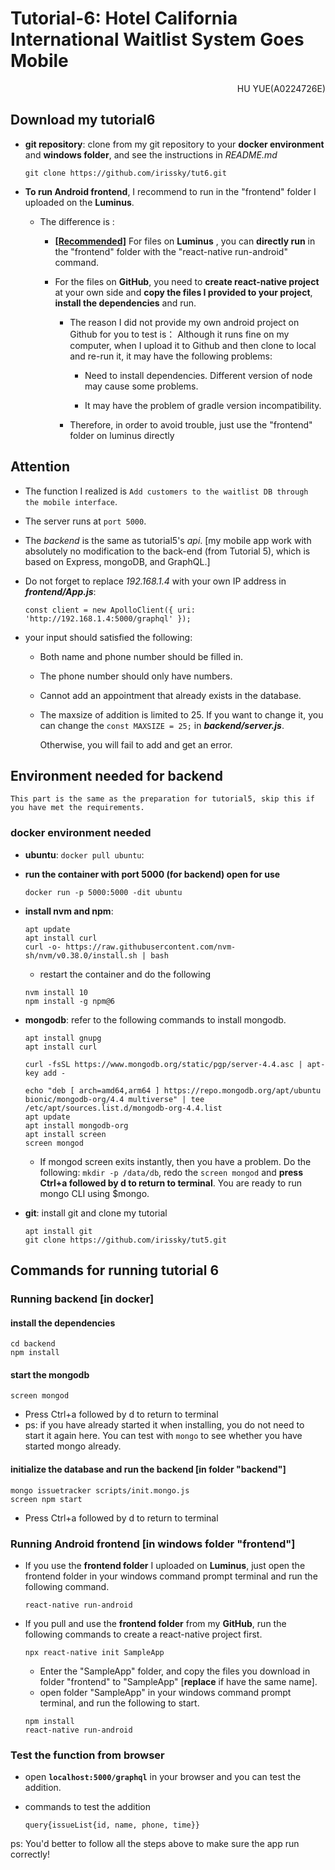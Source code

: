 # Tutorial-6: Hotel California International Waitlist System Goes Mobile

<p align="right">HU YUE(A0224726E)</p>

## Download my tutorial6

- **git repository**: clone from my git repository to your **docker environment** and **windows folder**, and see the instructions in *README.md*

  ```
  git clone https://github.com/irissky/tut6.git
  ```

- **To run Android frontend**, I recommend to run in the "frontend" folder I uploaded on the **Luminus**.

  - The difference is :
    -  **[[Recommended]](url)** For files on **Luminus** , you can **directly run** in the "frontend" folder with the "react-native run-android" command.
    -  For the files on **GitHub**, you need to **create react-native project** at your own side and **copy the files I provided to your project**, **install the dependencies** and run.
      
        - The reason I did not provide my own android project on Github for you to test is： Although it runs fine on my computer, when I upload it to Github and then clone to local and re-run it, it may have the following problems: 
        
            -  Need to install dependencies. Different version of node may cause some problems. 
            
            -  It may have the problem of gradle version incompatibility.
        
        - Therefore, in order to avoid trouble, just use the "frontend" folder on luminus directly

## Attention

- The function I realized is `Add customers to the waitlist DB through the mobile interface`.

- The server runs at `port 5000`.

- The *backend* is the same as tutorial5's *api*. [my mobile app work with absolutely no modification to the back-end (from Tutorial 5), which is based on Express, mongoDB, and GraphQL.]

- Do not forget to replace *192.168.1.4* with your own IP address in ***frontend/App.js***:  

  ```
  const client = new ApolloClient({ uri: 'http://192.168.1.4:5000/graphql' });
  ```

- your input should satisfied the following:

  - Both name and phone number should be filled in.

  - The phone number should only have numbers. 

  - Cannot add an appointment that already exists in the database.
  
  - The maxsize of addition is limited to 25. If you want to change it, you can change the `const MAXSIZE = 25;` in ***backend/server.js***.

    Otherwise, you will fail to add and get an error.

## Environment needed for backend 

`This part is the same as the preparation for tutorial5, skip this if you have met the requirements.`

### docker environment needed

- **ubuntu**: `docker pull ubuntu`:

- **run the container with port 5000 (for backend) open for use**
  
    ```
    docker run -p 5000:5000 -dit ubuntu
    ```
    
- **install nvm and npm**:
  
    ```
    apt update
    apt install curl
    curl -o- https://raw.githubusercontent.com/nvm-sh/nvm/v0.38.0/install.sh | bash 
    ```
    - restart the container and do the following
    ```
    nvm install 10
    npm install -g npm@6
    ```
- **mongodb**: refer to the following commands to install mongodb.
    ```
    apt install gnupg
    apt install curl
    
    curl -fsSL https://www.mongodb.org/static/pgp/server-4.4.asc | apt-key add -
    
    echo "deb [ arch=amd64,arm64 ] https://repo.mongodb.org/apt/ubuntu bionic/mongodb-org/4.4 multiverse" | tee /etc/apt/sources.list.d/mongodb-org-4.4.list 
    apt update
    apt install mongodb-org
    apt install screen
    screen mongod
    ```
    - If mongod screen exits instantly, then you have a problem. Do the following: `mkdir -p /data/db`, redo the `screen mongod` and **press Ctrl+a followed by d to return to terminal**. You are ready to run mongo CLI using $mongo.

- **git**: install git and clone my tutorial
    ```
    apt install git
    git clone https://github.com/irissky/tut5.git 
    ```

## Commands for running tutorial 6
### Running backend [in docker]

#### install the dependencies

```
cd backend
npm install
```
#### start the mongodb

```
screen mongod
```
- Press Ctrl+a followed by d to return to terminal
- ps: if you have already started it when installing, you do not need to start it again here. You can test with `mongo` to see whether you have started mongo already.

#### initialize the database and run the backend [in folder "backend"]

```
mongo issuetracker scripts/init.mongo.js
screen npm start
```
- Press Ctrl+a followed by d to return to terminal
### Running Android frontend [in windows folder "frontend"]

- If you use the **frontend folder** I uploaded on **Luminus**, just open the frontend folder in your windows command prompt terminal and run the following command.

  ```
  react-native run-android
  ```

- If you pull and use the **frontend folder** from my **GitHub**, run the following commands to create a react-native project first.

  ```
  npx react-native init SampleApp
  ```
  
  - Enter the "SampleApp" folder, and copy the files you download in folder "frontend"  to "SampleApp" [**replace** if have the same name].
  - open  folder "SampleApp" in your windows command prompt terminal, and run the following to start.
  
  ```
  npm install
  react-native run-android
  ```
  
  

### Test the function from browser

- open **`localhost:5000/graphql`** in your browser and you can test the addition.

- commands to test the addition

  ```
  query{issueList{id, name, phone, time}}
  ```

ps: You'd better to follow all the steps above to make sure the app run correctly!

